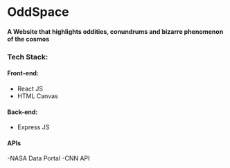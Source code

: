 # OddSpace

#### A Website that highlights oddities, conundrums and bizarre phenomenon of the cosmos

### Tech Stack:

#### Front-end:
- React JS
- HTML Canvas

#### Back-end:
- Express JS

#### APIs
-NASA Data Portal
-CNN API
